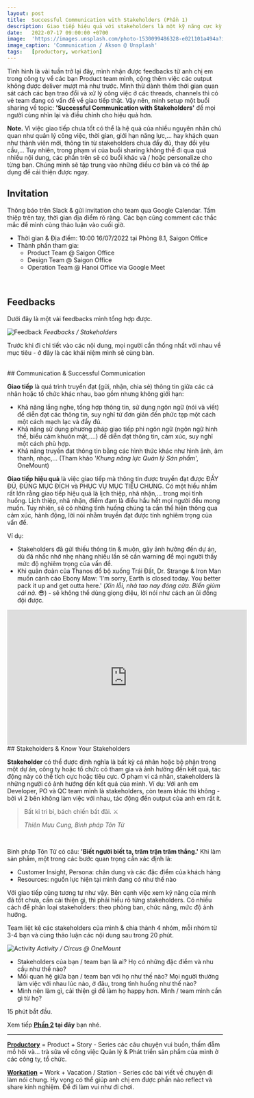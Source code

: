 ```yaml
---
layout: post
title:  Successful Communication with Stakeholders (Phần 1)
description: Giao tiếp hiệu quả với stakeholders là một kỹ năng cực kỳ cần thiết để đảm bảo sự thành công của sản phẩm, dự án, đặc biệt với Product Owner - người luôn được xem là cầu nối, nút thắt giữa các phòng ban, bộ phận. Công ty hiện tại của mình cũng đưa Stakeholders Management và Communication vào khung năng lực, phần nào khẳng định sự quan trọng của việc giao tiếp.
date:   2022-07-17 09:00:00 +0700
image:  'https://images.unsplash.com/photo-1530099486328-e021101a494a?ixlib=rb-4.0.3&ixid=M3wxMjA3fDB8MHxwaG90by1wYWdlfHx8fGVufDB8fHx8fA%3D%3D&auto=format&fit=crop&w=3947&q=80'
image_caption: 'Communication / Akson @ Unsplash'
tags:   [productory, workation]
---
```


Tình hình là vài tuần trở lại đây, mình nhận được feedbacks từ anh chị em trong công ty về các bạn Product team mình, cộng thêm việc các output không được deliver mượt mà như trước. Mình thử dành thêm thời gian quan sát cách các bạn trao đổi và xử lý công việc ở các threads, channels thì có vẻ team đang có vấn đề về giao tiếp thật. Vậy nên, mình setup một buổi sharing về topic: **'Successful Communication with Stakeholders'** để mọi người cùng nhìn lại và điều chỉnh cho hiệu quả hơn. 

**Note.** Vì việc giao tiếp chưa tốt có thể là hệ quả của nhiều nguyên nhân chủ quan như quản lý công việc, thời gian, giới hạn năng lực,... hay khách quan như thành viên mới, thông tin từ stakeholders chưa đẩy đủ, thay đổi yêu cầu,... Tuy nhiên, trong phạm vi của buổi sharing không thể đi qua quá nhiều nội dung, các phần trên sẽ có buổi khác và / hoặc personalize cho từng bạn. Chúng mình sẽ tập trung vào những điều cơ bản và có thể áp dụng để cải thiện được ngay.


## Invitation

Thông báo trên Slack & gửi invitation cho team qua Google Calendar. Tấm thiệp trên tay, thời gian địa điểm rõ ràng. Các bạn cũng comment các thắc mắc để mình cùng thảo luận vào cuối giờ.

- Thời gian & Địa điểm: 10:00 16/07/2022 tại Phòng 8.1, Saigon Office
- Thành phần tham gia:
	+ Product Team @ Saigon Office
	+ Design Team @ Saigon Office
	+ Operation Team @ Hanoi Office via Google Meet
<br>

## Feedbacks

Dưới đây là một vài feedbacks mình tổng hợp được.

![Feedback](https://pbs.twimg.com/media/F2RX7-GbIAADaTR?format=jpg&name=large)
<em>Feedbacks / Stakeholders</em>


Trước khi đi chi tiết vào các nội dung, mọi người cần thống nhất với nhau về mục tiêu - ở đây là các khái niệm mình sẽ cùng bàn.

<br>
## Communication & Successful Communication

**Giao tiếp** là quá trình truyền đạt (gửi, nhận, chia sẻ) thông tin giữa các cá nhân hoặc tổ chức khác nhau, bao gồm nhưng không giới hạn:
- Khả năng lắng nghe, tổng hợp thông tin, sử dụng ngôn ngữ (nói và viết) để diễn đạt các thông tin, suy nghĩ từ đơn giản đến phức tạp một cách một cách mạch lạc và đầy đủ.
- Khả năng sử dụng phương pháp giao tiếp phi ngôn ngữ (ngôn ngữ hình thể, biểu cảm khuôn mặt,....) để diễn đạt thông tin, cảm xúc, suy nghĩ một cách phù hợp.
- Khả năng truyền đạt thông tin bằng các hình thức khác như hình ảnh, âm thanh, nhạc,...
(Tham khảo '*Khung năng lực Quản lý Sản phẩm*', OneMount)


**Giao tiếp hiệu quả** là việc giao tiếp mà thông tin được truyền đạt được ĐẦY ĐỦ, ĐÚNG MỤC ĐÍCH và PHỤC VỤ MỤC TIÊU CHUNG. Có một hiểu nhầm rất lớn rằng giao tiếp hiệu quả là lịch thiệp, nhã nhặn,... trong mọi tình huống. Lịch thiệp, nhã nhặn, điềm đạm là điều hầu hết mọi người đều mong muốn. Tuy nhiên, sẽ có những tình huống chúng ta cần thể hiện thông qua cảm xúc, hành động, lời nói nhằm truyền đạt được tính nghiêm trọng của vấn đề. 

Ví dụ:
- Stakeholders đã gửi thiếu thông tin & muộn, gây ảnh hưởng đến dự án, dù đã nhắc nhở nhẹ nhàng nhiều lần sẽ cần warning để mọi người thấy mức độ nghiêm trọng của vấn đề.
- Khi quân đoàn của Thanos đổ bộ xuống Trái Đất, Dr. Strange & Iron Man muốn cảnh cáo Ebony Maw: 'l'm sorry, Earth is closed today. You better pack it up and get outta here.' (*Xin lỗi, nhà tao nay đóng cửa. Biến giùm cái nà.* 😎) - sẽ không thể dùng giọng điệu, lời nói như cách an ủi đồng đội được.

<iframe width="560" height="315" src="https://www.youtube.com/embed/-odssqo8W_o" title="YouTube video player" frameborder="0" allow="accelerometer; autoplay; clipboard-write; encrypted-media; gyroscope; picture-in-picture; web-share" allowfullscreen>
<em>Earth Is Closed Today / Tony Stark @ Avengers Infinity War</em>
</iframe>

<br>
## Stakeholders & Know Your Stakeholders

**Stakeholder** có thể được định nghĩa là bất kỳ cá nhân hoặc bộ phận trong một dự án, công ty hoặc tổ chức có tham gia và ảnh hưởng đến kết quả, tác động này có thể tích cực hoặc tiêu cực. Ở phạm vi cá nhân, stakeholders là những người có ảnh hướng đến kết quả của mình. Ví dụ: Với anh em Developer, PO và QC team mình là stakeholders, còn team khác thì không - bởi vì 2 bên không làm việc với nhau, tác động đến output của anh em rất ít.

> Bất kỉ tri bỉ, bách chiến bất đãi. ⚔
>
> <cite>Thiên Mưu Cung, Binh pháp Tôn Tử</cite>
<br>

Binh pháp Tôn Tử có câu: **'Biết người biết ta, trăm trận trăm thắng.'** Khi làm sản phẩm, một trong các bước quan trọng cần xác định là:
- Customer Insight, Persona: chân dung và các đặc điểm của khách hàng
- Resources: nguồn lực hiện tại mình đang có như thế nào

Với giao tiếp cũng tương tự như vậy. Bên cạnh việc xem kỹ năng của mình đã tốt chưa, cần cải thiện gì, thì phải hiểu rõ từng stakeholders. Có nhiều cách để phân loại stakeholders: theo phòng ban, chức năng, mức độ ảnh hưởng.

Team liệt kê các stakeholders của mình & chia thành 4 nhóm, mỗi nhóm từ 3-4 bạn và cùng thảo luận các nội dung sau trong 20 phút.

![Activity](https://pbs.twimg.com/media/F2SFzNWaAAABun9?format=jpg&name=large)
<em>Activity / Circus @ OneMount</em>

- Stakeholders của bạn / team bạn là ai? Họ có những đặc điểm và nhu cầu như thế nào?
- Mối quan hệ giữa bạn / team bạn với họ như thế nào? Mọi người thường làm việc với nhau lúc nào, ở đâu, trong tình huống như thế nào?
- Mình nên làm gì, cải thiện gì để làm họ happy hơn. Mình / team mình cần gì từ họ?

15 phút bắt đầu.

Xem tiếp **[Phần 2](/blog/successful-communication-with-stakeholders-part-2) tại đây** bạn nhé.

___

**[Productory](/tags/?tag=productory)** = Product + Story - Series các câu chuyện vui buồn, thấm đẫm mồ hôi và... trà sữa về công việc Quản lý & Phát triển sản phẩm của mình ở các công ty, tổ chức.


**[Workation](/tags/?tag=workation)** = Work + Vacation / Station - Series các bài viết về chuyện đi làm nói chung. Hy vọng có thể giúp anh chị em được phần nào reflect và share kinh nghiệm. Để đi làm vui như đi chơi.
